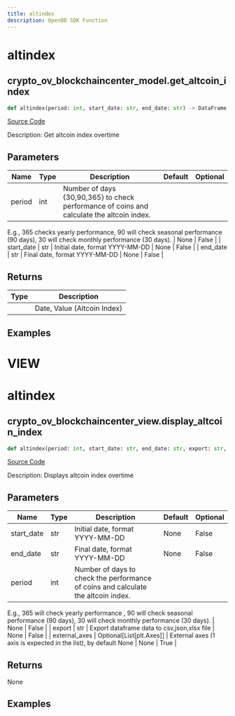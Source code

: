 ```yaml
---
title: altindex
description: OpenBB SDK Function
---
```

# altindex

## crypto_ov_blockchaincenter_model.get_altcoin_index

```python
def altindex(period: int, start_date: str, end_date: str) -> DataFrame:
```
[Source Code](https://github.com/OpenBB-finance/OpenBBTerminal/tree/main/openbb_terminal/cryptocurrency/overview/blockchaincenter_model.py#L18)

Description: Get altcoin index overtime

## Parameters

| Name | Type | Description | Default | Optional |
| ---- | ---- | ----------- | ------- | -------- |
| period | int | Number of days {30,90,365} to check performance of coins and calculate the altcoin index.
E.g., 365 checks yearly performance, 90 will check seasonal performance (90 days),
30 will check monthly performance (30 days). | None | False |
| start_date | str | Initial date, format YYYY-MM-DD | None | False |
| end_date | str | Final date, format YYYY-MM-DD | None | False |

## Returns

| Type | Description |
| ---- | ----------- |
|  | Date, Value (Altcoin Index) |

## Examples




# VIEW

# altindex

## crypto_ov_blockchaincenter_view.display_altcoin_index

```python
def altindex(period: int, start_date: str, end_date: str, export: str, external_axes: Union[List[matplotlib.axes._axes.Axes], NoneType]) -> None:
```
[Source Code](https://github.com/OpenBB-finance/OpenBBTerminal/tree/main/openbb_terminal/cryptocurrency/overview/blockchaincenter_view.py#L26)

Description: Displays altcoin index overtime

## Parameters

| Name | Type | Description | Default | Optional |
| ---- | ---- | ----------- | ------- | -------- |
| start_date | str | Initial date, format YYYY-MM-DD | None | False |
| end_date | str | Final date, format YYYY-MM-DD | None | False |
| period | int | Number of days to check the performance of coins and calculate the altcoin index.
E.g., 365 will check yearly performance , 90 will check seasonal performance (90 days),
30 will check monthly performance (30 days). | None | False |
| export | str | Export dataframe data to csv,json,xlsx file | None | False |
| external_axes | Optional[List[plt.Axes]] | External axes (1 axis is expected in the list), by default None | None | True |

## Returns

None

## Examples

